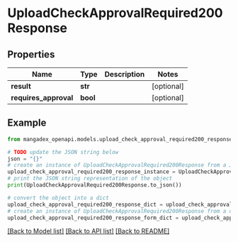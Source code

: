 # UploadCheckApprovalRequired200Response


## Properties

Name | Type | Description | Notes
------------ | ------------- | ------------- | -------------
**result** | **str** |  | [optional] 
**requires_approval** | **bool** |  | [optional] 

## Example

```python
from mangadex_openapi.models.upload_check_approval_required200_response import UploadCheckApprovalRequired200Response

# TODO update the JSON string below
json = "{}"
# create an instance of UploadCheckApprovalRequired200Response from a JSON string
upload_check_approval_required200_response_instance = UploadCheckApprovalRequired200Response.from_json(json)
# print the JSON string representation of the object
print(UploadCheckApprovalRequired200Response.to_json())

# convert the object into a dict
upload_check_approval_required200_response_dict = upload_check_approval_required200_response_instance.to_dict()
# create an instance of UploadCheckApprovalRequired200Response from a dict
upload_check_approval_required200_response_form_dict = upload_check_approval_required200_response.from_dict(upload_check_approval_required200_response_dict)
```
[[Back to Model list]](../README.md#documentation-for-models) [[Back to API list]](../README.md#documentation-for-api-endpoints) [[Back to README]](../README.md)


